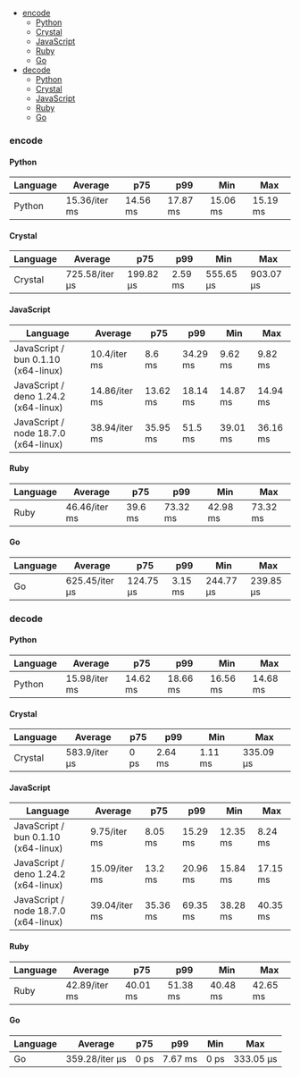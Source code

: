 <script src="https://cdn.jsdelivr.net/npm/apexcharts"></script>
- [encode](#base64-encode)
    - [Python](#base64-encode-python)
    - [Crystal](#base64-encode-crystal)
    - [JavaScript](#base64-encode-javascript)
    - [Ruby](#base64-encode-ruby)
    - [Go](#base64-encode-go)
- [decode](#base64-decode)
    - [Python](#base64-decode-python)
    - [Crystal](#base64-decode-crystal)
    - [JavaScript](#base64-decode-javascript)
    - [Ruby](#base64-decode-ruby)
    - [Go](#base64-decode-go)

### <a name="base64-encode">encode</a>

#### <a name="base64-encode-python">Python</a>

| Language | Average       | p75      | p99      | Min      | Max      |
| -------- | ------------- | -------- | -------- | -------- | -------- |
| Python   | 15.36/iter ms | 14.56 ms | 17.87 ms | 15.06 ms | 15.19 ms |


<div id="chart-17"></div>
<script>
new ApexCharts(document.querySelector('#chart-17'), {"chart":{"height":320,"type":"bar","toolbar":{"show":true},"animations":{"enabled":true}},"series":[{"name":"base64","data":[{"x":"Python","y":15359079.400000002}]}],"stroke":{"width":1,"curve":"straight"},"legend":{"show":true,"showForSingleSeries":true,"position":"bottom"},"xaxis":{"type":"category","labels":{"show":false},"tooltip":{"enabled":false}}}).render()
</script>

#### <a name="base64-encode-crystal">Crystal</a>

| Language | Average        | p75       | p99     | Min       | Max       |
| -------- | -------------- | --------- | ------- | --------- | --------- |
| Crystal  | 725.58/iter µs | 199.82 µs | 2.59 ms | 555.65 µs | 903.07 µs |


<div id="chart-18"></div>
<script>
new ApexCharts(document.querySelector('#chart-18'), {"chart":{"height":320,"type":"bar","toolbar":{"show":true},"animations":{"enabled":true}},"series":[{"name":"base64","data":[{"x":"Crystal","y":725582.8600000002}]}],"stroke":{"width":1,"curve":"straight"},"legend":{"show":true,"showForSingleSeries":true,"position":"bottom"},"xaxis":{"type":"category","labels":{"show":false},"tooltip":{"enabled":false}}}).render()
</script>

#### <a name="base64-encode-javascript">JavaScript</a>

| Language                             | Average       | p75      | p99      | Min      | Max      |
| ------------------------------------ | ------------- | -------- | -------- | -------- | -------- |
| JavaScript / bun 0.1.10 (x64-linux)  | 10.4/iter ms  | 8.6 ms   | 34.29 ms | 9.62 ms  | 9.82 ms  |
| JavaScript / deno 1.24.2 (x64-linux) | 14.86/iter ms | 13.62 ms | 18.14 ms | 14.87 ms | 14.94 ms |
| JavaScript / node 18.7.0 (x64-linux) | 38.94/iter ms | 35.95 ms | 51.5 ms  | 39.01 ms | 36.16 ms |


<div id="chart-19"></div>
<script>
new ApexCharts(document.querySelector('#chart-19'), {"chart":{"height":320,"type":"bar","toolbar":{"show":true},"animations":{"enabled":true}},"series":[{"name":"base64","data":[{"x":"JavaScript / bun 0.1.10 (x64-linux)","y":10398234.270000007},{"x":"JavaScript / node 18.7.0 (x64-linux)","y":38938822.12000001},{"x":"JavaScript / deno 1.24.2 (x64-linux)","y":14858302.299999999}]}],"stroke":{"width":1,"curve":"straight"},"legend":{"show":true,"showForSingleSeries":true,"position":"bottom"},"xaxis":{"type":"category","labels":{"show":false},"tooltip":{"enabled":false}}}).render()
</script>

#### <a name="base64-encode-ruby">Ruby</a>

| Language | Average       | p75     | p99      | Min      | Max      |
| -------- | ------------- | ------- | -------- | -------- | -------- |
| Ruby     | 46.46/iter ms | 39.6 ms | 73.32 ms | 42.98 ms | 73.32 ms |


<div id="chart-20"></div>
<script>
new ApexCharts(document.querySelector('#chart-20'), {"chart":{"height":320,"type":"bar","toolbar":{"show":true},"animations":{"enabled":true}},"series":[{"name":"base64","data":[{"x":"Ruby","y":46455320.02000001}]}],"stroke":{"width":1,"curve":"straight"},"legend":{"show":true,"showForSingleSeries":true,"position":"bottom"},"xaxis":{"type":"category","labels":{"show":false},"tooltip":{"enabled":false}}}).render()
</script>

#### <a name="base64-encode-go">Go</a>

| Language | Average        | p75       | p99     | Min       | Max       |
| -------- | -------------- | --------- | ------- | --------- | --------- |
| Go       | 625.45/iter µs | 124.75 µs | 3.15 ms | 244.77 µs | 239.85 µs |


<div id="chart-21"></div>
<script>
new ApexCharts(document.querySelector('#chart-21'), {"chart":{"height":320,"type":"bar","toolbar":{"show":true},"animations":{"enabled":true}},"series":[{"name":"base64","data":[{"x":"Go","y":625445.9200000002}]}],"stroke":{"width":1,"curve":"straight"},"legend":{"show":true,"showForSingleSeries":true,"position":"bottom"},"xaxis":{"type":"category","labels":{"show":false},"tooltip":{"enabled":false}}}).render()
</script>

### <a name="base64-decode">decode</a>

#### <a name="base64-decode-python">Python</a>

| Language | Average       | p75      | p99      | Min      | Max      |
| -------- | ------------- | -------- | -------- | -------- | -------- |
| Python   | 15.98/iter ms | 14.62 ms | 18.66 ms | 16.56 ms | 14.68 ms |


<div id="chart-22"></div>
<script>
new ApexCharts(document.querySelector('#chart-22'), {"chart":{"height":320,"type":"bar","toolbar":{"show":true},"animations":{"enabled":true}},"series":[{"name":"base64","data":[{"x":"Python","y":15980830.970000006}]}],"stroke":{"width":1,"curve":"straight"},"legend":{"show":true,"showForSingleSeries":true,"position":"bottom"},"xaxis":{"type":"category","labels":{"show":false},"tooltip":{"enabled":false}}}).render()
</script>

#### <a name="base64-decode-crystal">Crystal</a>

| Language | Average       | p75  | p99     | Min     | Max       |
| -------- | ------------- | ---- | ------- | ------- | --------- |
| Crystal  | 583.9/iter µs | 0 ps | 2.64 ms | 1.11 ms | 335.09 µs |


<div id="chart-23"></div>
<script>
new ApexCharts(document.querySelector('#chart-23'), {"chart":{"height":320,"type":"bar","toolbar":{"show":true},"animations":{"enabled":true}},"series":[{"name":"base64","data":[{"x":"Crystal","y":583902.6469999999}]}],"stroke":{"width":1,"curve":"straight"},"legend":{"show":true,"showForSingleSeries":true,"position":"bottom"},"xaxis":{"type":"category","labels":{"show":false},"tooltip":{"enabled":false}}}).render()
</script>

#### <a name="base64-decode-javascript">JavaScript</a>

| Language                             | Average       | p75      | p99      | Min      | Max      |
| ------------------------------------ | ------------- | -------- | -------- | -------- | -------- |
| JavaScript / bun 0.1.10 (x64-linux)  | 9.75/iter ms  | 8.05 ms  | 15.29 ms | 12.35 ms | 8.24 ms  |
| JavaScript / deno 1.24.2 (x64-linux) | 15.09/iter ms | 13.2 ms  | 20.96 ms | 15.84 ms | 17.15 ms |
| JavaScript / node 18.7.0 (x64-linux) | 39.04/iter ms | 35.36 ms | 69.35 ms | 38.28 ms | 40.35 ms |


<div id="chart-24"></div>
<script>
new ApexCharts(document.querySelector('#chart-24'), {"chart":{"height":320,"type":"bar","toolbar":{"show":true},"animations":{"enabled":true}},"series":[{"name":"base64","data":[{"x":"JavaScript / bun 0.1.10 (x64-linux)","y":9750371.05},{"x":"JavaScript / node 18.7.0 (x64-linux)","y":39036516.80000002},{"x":"JavaScript / deno 1.24.2 (x64-linux)","y":15094611.859999998}]}],"stroke":{"width":1,"curve":"straight"},"legend":{"show":true,"showForSingleSeries":true,"position":"bottom"},"xaxis":{"type":"category","labels":{"show":false},"tooltip":{"enabled":false}}}).render()
</script>

#### <a name="base64-decode-ruby">Ruby</a>

| Language | Average       | p75      | p99      | Min      | Max      |
| -------- | ------------- | -------- | -------- | -------- | -------- |
| Ruby     | 42.89/iter ms | 40.01 ms | 51.38 ms | 40.48 ms | 42.65 ms |


<div id="chart-25"></div>
<script>
new ApexCharts(document.querySelector('#chart-25'), {"chart":{"height":320,"type":"bar","toolbar":{"show":true},"animations":{"enabled":true}},"series":[{"name":"base64","data":[{"x":"Ruby","y":42886882.51000001}]}],"stroke":{"width":1,"curve":"straight"},"legend":{"show":true,"showForSingleSeries":true,"position":"bottom"},"xaxis":{"type":"category","labels":{"show":false},"tooltip":{"enabled":false}}}).render()
</script>

#### <a name="base64-decode-go">Go</a>

| Language | Average        | p75  | p99     | Min  | Max       |
| -------- | -------------- | ---- | ------- | ---- | --------- |
| Go       | 359.28/iter µs | 0 ps | 7.67 ms | 0 ps | 333.05 µs |


<div id="chart-26"></div>
<script>
new ApexCharts(document.querySelector('#chart-26'), {"chart":{"height":320,"type":"bar","toolbar":{"show":true},"animations":{"enabled":true}},"series":[{"name":"base64","data":[{"x":"Go","y":359281.322}]}],"stroke":{"width":1,"curve":"straight"},"legend":{"show":true,"showForSingleSeries":true,"position":"bottom"},"xaxis":{"type":"category","labels":{"show":false},"tooltip":{"enabled":false}}}).render()
</script>

